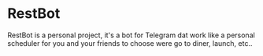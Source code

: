 # RestBot
RestBot is a personal project, it's a bot for Telegram dat work like a personal scheduler for you and your friends to choose were go to diner, launch, etc..
